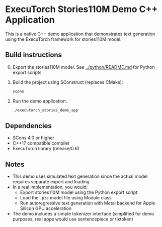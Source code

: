 # ExecuTorch Stories110M Demo C++ Application

This is a native C++ demo application that demonstrates text generation using the ExecuTorch framework for stories110M model.

## Build instructions

0. Export the stories110M model. See [../python/README.md](../python/README.md) for Python export scripts.

1. Build the project using SConstruct (replaces CMake):
   ```bash
   scons
   ```

2. Run the demo application:
   ```bash
   ./executorch_stories_demo_app
   ```

## Dependencies

- SCons 4.0 or higher
- C++17 compatible compiler
- ExecuTorch library (release/0.6)

## Notes

- This demo uses simulated text generation since the actual model requires separate export and loading
- In a real implementation, you would:
  - Export stories110M model using the Python export script
  - Load the `.pte` model file using Module class
  - Run autoregressive text generation with Metal backend for Apple Silicon GPU acceleration
- The demo includes a simple tokenizer interface (simplified for demo purposes; real apps would use sentencepiece or tiktoken)
